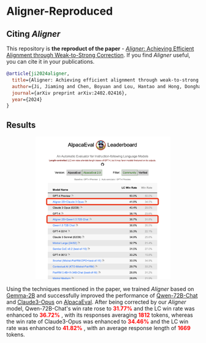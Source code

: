 # Aligner-Reproduced


## Citing *Aligner*

This repository is **the reproduct of the paper** - [<em>Aligner</em>: Achieving Efficient Alignment through Weak-to-Strong Correction](https://arxiv.org/pdf/2402.02416.pdf). If you find *Aligner* useful, you can cite it in your publications.


```bibtex
@article{ji2024aligner,
  title={Aligner: Achieving efficient alignment through weak-to-strong correction},
  author={Ji, Jiaming and Chen, Boyuan and Lou, Hantao and Hong, Donghai and Zhang, Borong and Pan, Xuehai and Dai, Juntao and Yang, Yaodong},
  journal={arXiv preprint arXiv:2402.02416},
  year={2024}
}
```
## Results
<div align=center>
<img src="https://github.com/AlignInc/aligner-replication/blob/master/aligner.jpg" width="70%">
</div>


Using the techniques mentioned in the paper, we trained *Aligner* based on [Gemma-2B](https://huggingface.co/google/gemma-2b) and successfully improved the performance of [Qwen-72B-Chat](https://huggingface.co/Qwen/Qwen1.5-72B-Chat) and [Claude3-Opus](https://www.anthropic.com/news/claude-3-family) on [AlpacaEval](https://tatsu-lab.github.io/alpaca_eval/). After being corrected by our *Aligner* model, Qwen-72B-Chat's win rate rose to <span style="color: red;"> **31.77%** </span> and the LC win rate was enhanced to <span style="color: red;"> **36.72%** </span>, with its responses averaging <span style="color: red;"> **1812** </span> tokens, whereas the win rate of Claude3-Opus was enhanced to <span style="color: red;"> **34.46%** </span> and the LC win rate was enhanced to <span style="color: red;"> **41.82%** </span>, with an average response length of <span style="color: red;"> **1669** </span> tokens.
